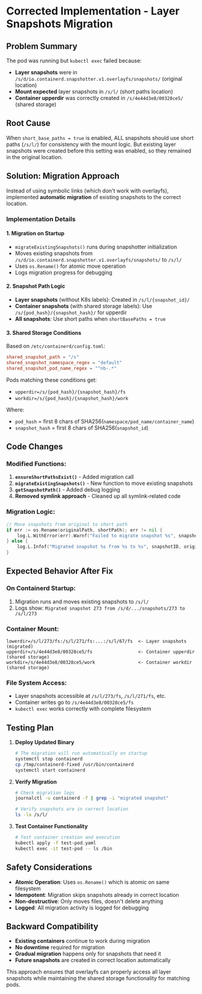 # Corrected Implementation - Layer Snapshots Migration

## Problem Summary
The pod was running but `kubectl exec` failed because:
- **Layer snapshots** were in `/s/d/io.containerd.snapshotter.v1.overlayfs/snapshots/` (original location)
- **Mount expected** layer snapshots in `/s/l/` (short paths location)
- **Container upperdir** was correctly created in `/s/4e44d3e8/00328ce5/` (shared storage)

## Root Cause
When `short_base_paths = true` is enabled, ALL snapshots should use short paths (`/s/l/`) for consistency with the mount logic. But existing layer snapshots were created before this setting was enabled, so they remained in the original location.

## Solution: Migration Approach
Instead of using symbolic links (which don't work with overlayfs), implemented **automatic migration** of existing snapshots to the correct location.

### Implementation Details

#### 1. **Migration on Startup** 
- `migrateExistingSnapshots()` runs during snapshotter initialization
- Moves existing snapshots from `/s/d/io.containerd.snapshotter.v1.overlayfs/snapshots/` to `/s/l/`
- Uses `os.Rename()` for atomic move operation
- Logs migration progress for debugging

#### 2. **Snapshot Path Logic**
- **Layer snapshots** (without K8s labels): Created in `/s/l/{snapshot_id}/`
- **Container snapshots** (with shared storage labels): Use `/s/{pod_hash}/{snapshot_hash}/` for upperdir
- **All snapshots**: Use short paths when `shortBasePaths = true`

#### 3. **Shared Storage Conditions**
Based on `/etc/containerd/config.toml`:
```toml
shared_snapshot_path = "/s"
shared_snapshot_namespace_regex = "default"
shared_snapshot_pod_name_regex = "^nb-.*"
```

Pods matching these conditions get:
- `upperdir=/s/{pod_hash}/{snapshot_hash}/fs`
- `workdir=/s/{pod_hash}/{snapshot_hash}/work`

Where:
- `pod_hash` = first 8 chars of SHA256(`namespace/pod_name/container_name`)
- `snapshot_hash` = first 8 chars of SHA256(`snapshot_id`)

## Code Changes

### Modified Functions:
1. **`ensureShortPathsExist()`** - Added migration call
2. **`migrateExistingSnapshots()`** - New function to move existing snapshots
3. **`getSnapshotPath()`** - Added debug logging
4. **Removed symlink approach** - Cleaned up all symlink-related code

### Migration Logic:
```go
// Move snapshots from original to short path
if err := os.Rename(originalPath, shortPath); err != nil {
    log.L.WithError(err).Warnf("Failed to migrate snapshot %s", snapshotID)
} else {
    log.L.Infof("Migrated snapshot %s from %s to %s", snapshotID, originalPath, shortPath)
}
```

## Expected Behavior After Fix

### On Containerd Startup:
1. Migration runs and moves existing snapshots to `/s/l/`
2. Logs show: `Migrated snapshot 273 from /s/d/.../snapshots/273 to /s/l/273`

### Container Mount:
```
lowerdir=/s/l/273/fs:/s/l/271/fs:...:/s/l/67/fs  <- Layer snapshots (migrated)
upperdir=/s/4e44d3e8/00328ce5/fs                 <- Container upperdir (shared storage)
workdir=/s/4e44d3e8/00328ce5/work                <- Container workdir (shared storage)
```

### File System Access:
- Layer snapshots accessible at `/s/l/273/fs`, `/s/l/271/fs`, etc.
- Container writes go to `/s/4e44d3e8/00328ce5/fs`
- `kubectl exec` works correctly with complete filesystem

## Testing Plan

1. **Deploy Updated Binary**
   ```bash
   # The migration will run automatically on startup
   systemctl stop containerd
   cp /tmp/containerd-fixed /usr/bin/containerd
   systemctl start containerd
   ```

2. **Verify Migration**
   ```bash
   # Check migration logs
   journalctl -u containerd -f | grep -i "migrated snapshot"
   
   # Verify snapshots are in correct location
   ls -la /s/l/
   ```

3. **Test Container Functionality**
   ```bash
   # Test container creation and execution
   kubectl apply -f test-pod.yaml
   kubectl exec -it test-pod -- ls /bin
   ```

## Safety Considerations

- **Atomic Operation**: Uses `os.Rename()` which is atomic on same filesystem
- **Idempotent**: Migration skips snapshots already in correct location
- **Non-destructive**: Only moves files, doesn't delete anything
- **Logged**: All migration activity is logged for debugging

## Backward Compatibility

- **Existing containers** continue to work during migration
- **No downtime** required for migration
- **Gradual migration** happens only for snapshots that need it
- **Future snapshots** are created in correct location automatically

This approach ensures that overlayfs can properly access all layer snapshots while maintaining the shared storage functionality for matching pods.